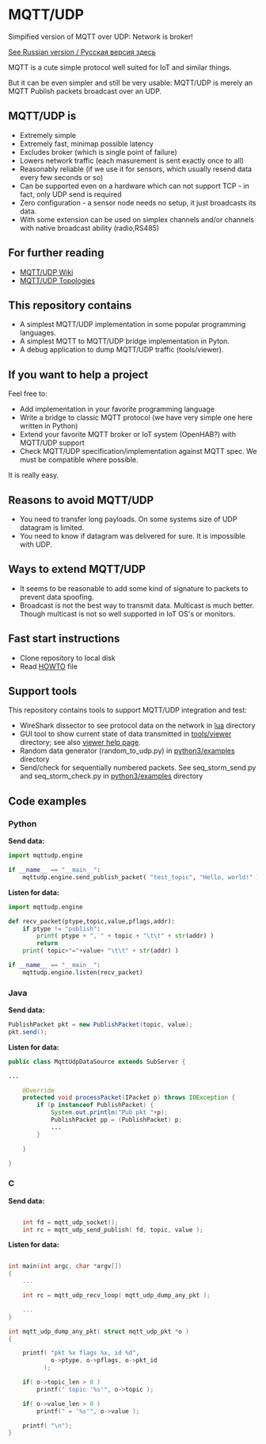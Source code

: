 # MQTT/UDP
Simpified version of MQTT over UDP: Network is broker!

[See Russian version / Русская версия здесь](./README.ru.md)

MQTT is a cute simple protocol well suited for IoT and similar things.

But it can be even simpler and still be very usable: MQTT/UDP is
merely an MQTT Publish packets broadcast over an UDP.

## MQTT/UDP is 

* Extremely simple
* Extremely fast, minimap possible latency
* Excludes broker (which is single point of failure)
* Lowers network traffic (each masurement is sent exactly once to all) 
* Reasonably reliable (if we use it for sensors, which usually resend data every few seconds or so)
* Can be supported even on a hardware which can not support TCP - in fact, only UDP send is required
* Zero configuration - a sensor node needs no setup, it just broadcasts its data.
* With some extension can be used on simplex channels and/or channels with native broadcast ability (radio,RS485)

## For further reading

* [MQTT/UDP Wiki](../../wiki)
* [MQTT/UDP Topologies](./dox/Topologies.md)

## This repository contains

* A simplest MQTT/UDP implementation in some popular programming languages.
* A simplest MQTT to MQTT/UDP bridge implementation in Pyton.
* A debug application to dump MQTT/UDP traffic (tools/viewer).

## If you want to help a project

Feel free to:

* Add implementation in your favorite programming language
* Write a bridge to classic MQTT protocol (we have very simple one here written in Python)
* Extend your favorite MQTT broker or IoT system (OpenHAB?) with MQTT/UDP support
* Check MQTT/UDP specification/implementation against MQTT spec. We must be compatible where possible.

It is really easy.

## Reasons to avoid MQTT/UDP

* You need to transfer long payloads. On some systems size of UDP datagram is limited.
* You need to know if datagram was delivered for sure. It is impossible with UDP.

## Ways to extend MQTT/UDP

* It seems to be reasonable to add some kind of signature to packets to prevent data spoofing. 
* Broadcast is not the best way to transmit data. Multicast is much better. Though multicast is not so well supported in IoT OS's or monitors.

## Fast start instructions

* Clone repository to local disk
* Read [HOWTO](https://raw.githubusercontent.com/dzavalishin/mqtt_udp/master/HOWTO) file

## Support tools

This repository contains tools to support MQTT/UDP integration and test:

* WireShark dissector to see protocol data on the network in [lua](https://github.com/dzavalishin/mqtt_udp/tree/master/lua) directory
* GUI tool to show current state of data transmitted in [tools/viewer](https://github.com/dzavalishin/mqtt_udp/tree/master/tools/viewer) directory; see also [viewer help page](https://github.com/dzavalishin/mqtt_udp/wiki/MQTT-UDP-Viewer-Help).
* Random data generator (random_to_udp.py) in [python3/examples](https://github.com/dzavalishin/mqtt_udp/tree/master/python3/examples) directory
* Send/check for sequentially numbered packets. See seq_storm_send.py and seq_storm_check.py in [python3/examples](https://github.com/dzavalishin/mqtt_udp/tree/master/python3/examples) directory


## Code examples

### Python

**Send data:**

```python
import mqttudp.engine

if __name__ == "__main__":
    mqttudp.engine.send_publish_packet( "test_topic", "Hello, world!" )
```

**Listen for data:**

```python
import mqttudp.engine

def recv_packet(ptype,topic,value,pflags,addr):
    if ptype != "publish":
        print( ptype + ", " + topic + "\t\t" + str(addr) )
        return
    print( topic+"="+value+ "\t\t" + str(addr) )

if __name__ == "__main__":
    mqttudp.engine.listen(recv_packet)
```


### Java

**Send data:**

```java
PublishPacket pkt = new PublishPacket(topic, value);
pkt.send();

```

**Listen for data:**


```java
public class MqttUdpDataSource extends SubServer {

...

    @Override
    protected void processPacket(IPacket p) throws IOException {
        if (p instanceof PublishPacket) {
            System.out.println("Pub pkt "+p);
            PublishPacket pp = (PublishPacket) p;			
            ...
        }

    }

}

```

### C

**Send data:**

```c

    int fd = mqtt_udp_socket();
    int rc = mqtt_udp_send_publish( fd, topic, value );

```

**Listen for data:**

```c

int main(int argc, char *argv[])
{
    ...

    int rc = mqtt_udp_recv_loop( mqtt_udp_dump_any_pkt );

    ...
}

int mqtt_udp_dump_any_pkt( struct mqtt_udp_pkt *o )
{

    printf( "pkt %x flags %x, id %d",
            o->ptype, o->pflags, o->pkt_id
          );

    if( o->topic_len > 0 )
        printf(" topic '%s'", o->topic );

    if( o->value_len > 0 )
        printf(" = '%s'", o->value );

    printf( "\n");
}


```



